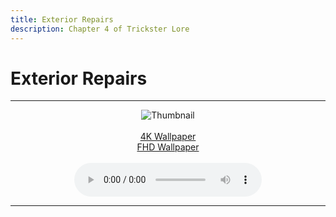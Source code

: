 ```yaml
---
title: Exterior Repairs
description: Chapter 4 of Trickster Lore
---
```


# Exterior Repairs

---

<div align='center'>
<img src="/lore/chapter4/thumbnail.jpg" alt="Thumbnail"/>
<br/>
<br/>
<a target="\_blank" href="/lore/chapter4/4k.jpg" title="4K Wallpaper" download>4K Wallpaper</a>
<br/>
<a target="\_blank" href="/lore/chapter4/FHD.jpg" title="FHD Wallpaper" download>FHD Wallpaper</a>
<br/>
<br/>
<div>
<audio controls>
  <source src='/lore/chapter4/audio.wav' />
</audio>
</div>
</div>

---